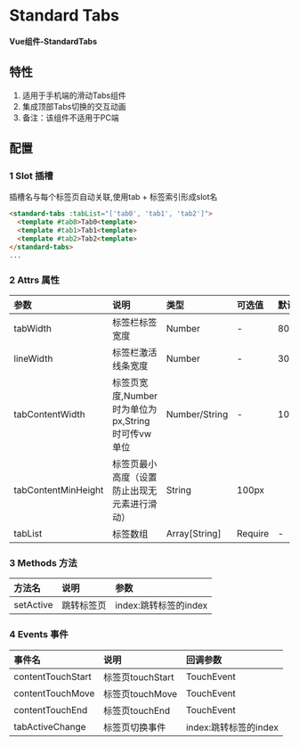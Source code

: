 # Standard Tabs

**Vue组件-StandardTabs**

## 特性
1. 适用于手机端的滑动Tabs组件
2. 集成顶部Tabs切换的交互动画
3. 备注：该组件不适用于PC端

## 配置

### 1 Slot 插槽
插槽名与每个标签页自动关联,使用tab + 标签索引形成slot名
```html
<standard-tabs :tabList="['tab0', 'tab1', 'tab2']">
  <template #tab0>Tab0<template>
  <template #tab1>Tab1<template>
  <template #tab2>Tab2<template>
</standard-tabs>
...
```


### 2 Attrs 属性
|参数|说明|类型|可选值|默认值|
|:---|:---|:---|:---|:---|
|tabWidth|标签栏标签宽度|Number|-|80|
|lineWidth|标签栏激活线条宽度|Number|-|30|
|tabContentWidth|标签页宽度,Number时为单位为px,String时可传vw单位|Number/String|-|100vw|
|tabContentMinHeight|标签页最小高度（设置防止出现无元素进行滑动）|String|100px|
|tabList|标签数组|Array[String]|Require|-|

### 3 Methods 方法
|方法名|说明|参数|
|:---|:---|:---|
|setActive|跳转标签页|index:跳转标签的index|

### 4 Events 事件
|事件名|说明|回调参数|
|:---|:---|:---|
|contentTouchStart|标签页touchStart|TouchEvent|
|contentTouchMove|标签页touchMove|TouchEvent|
|contentTouchEnd|标签页touchEnd|TouchEvent|
|tabActiveChange|标签页切换事件|index:跳转标签的index|